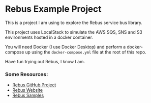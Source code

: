 # Rebus Example Project

This is a project I am using to explore the Rebus service bus library.

This project uses LocalStack to simulate the AWS SQS, SNS and S3 environments hosted in a docker container.

You will need Docker (I use Docker Desktop) and perform a docker-compose up using the `docker-compose.yml` file at the root of this repo.

Have fun trying out Rebus, I know I am.

### Some Resources:
- [Rebus GitHub Project](https://github.com/rebus-org/Rebus)
- [Rebus Website](https://rebus.fm/)
- [Rebus Samples](https://github.com/rebus-org/RebusSamples)